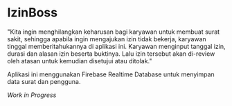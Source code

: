 # IzinBoss

"Kita ingin menghilangkan keharusan bagi karyawan untuk membuat surat sakit, sehingga apabila ingin mengajukan izin tidak bekerja, karyawan tinggal memberitahukannya di aplikasi ini. Karyawan menginput tanggal izin, durasi dan alasan izin beserta buktinya. Lalu izin tersebut akan di-review oleh atasan untuk kemudian disetujui atau ditolak."

Aplikasi ini menggunakan Firebase Realtime Database untuk menyimpan data surat dan pengguna.

*Work in Progress*
